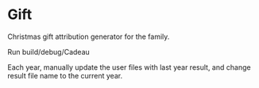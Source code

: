 # Gift
Christmas gift attribution generator for the family.

Run build/debug/Cadeau

Each year, manually update the user files with last year result, and change result file name to the current year.

